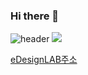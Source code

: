 ### Hi there 👋
![header](https://capsule-render.vercel.app/api?type=waving&color=0:E040FB,100:2FE4ED&height=170&section=header&text=YoungJo&fontSize=50&fontColor=FFFFFF)
![](https://emotiondesignlabdotcom.files.wordpress.com/2015/11/edesign_logo_final_last_2.jpg?w=244)

[eDesignLAB주소](https://emotiondesignlab.com/)

